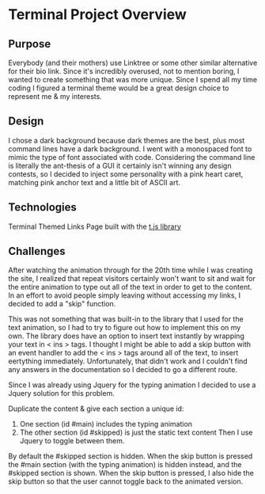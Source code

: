 # Terminal Project Overview

## Purpose

Everybody (and their mothers) use Linktree or some other similar alternative for their bio link. Since it's incredibly overused, not to mention boring, I wanted to create something that was more unique. Since I spend all my time coding I figured a terminal theme would be a great design choice to represent me & my interests. 

## Design

I chose a dark background because dark themes are the best, plus most command lines have a dark background. I went with a monospaced font to mimic the type of font associated with code. Considering the command line is literally the ant-thesis of a GUI it certainly isn't winning any design contests, so I decided to inject some personality with a pink heart caret, matching pink anchor text and a little bit of ASCII art. 

## Technologies

Terminal Themed Links Page built with the [t.js library](https://mntn-dev.github.io/t.js/)

## Challenges

After watching the animation through for the 20th time while I was creating the site, I realized that repeat visitors certainly won't want to sit and wait for the entire animation to type out all of the text in order to get to the content. In an effort to avoid people simply leaving without accessing my links, I decided to add a "skip" function. 

This was not something that was built-in to the library that I used for the text animation, so I had to try to figure out how to implement this on my own. The library does have an option to insert text instantly by wrapping your text in < ins > tags. I thought I might be able to add a skip button with an event handler to add the < ins > tags around all of the text, to insert eertything immediately. Unfortunately, that didn't work and I couldn't find any answers in the documentation so I decided to go a different route.

Since I was already using Jquery for the typing animation I decided to use a Jquery solution for this problem. 

Duplicate the content & give each section a unique id: 
1. One section (id #main) includes the typing animation
2. The other section (id #skipped) is just the static text content
Then I use Jquery to toggle between them.

By default the #skipped section is hidden.
When the skip button is pressed the #main section (with the typing animation) is hidden instead, and the #skipped section is shown.
When the skip button is pressed, I also hide the skip button so that the user cannot toggle back to the animated version.
